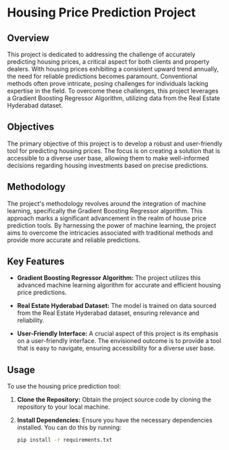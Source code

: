 # Housing Price Prediction Project

## Overview

This project is dedicated to addressing the challenge of accurately predicting housing prices, a critical aspect for both clients and property dealers. With housing prices exhibiting a consistent upward trend annually, the need for reliable predictions becomes paramount. Conventional methods often prove intricate, posing challenges for individuals lacking expertise in the field. To overcome these challenges, this project leverages a Gradient Boosting Regressor Algorithm, utilizing data from the Real Estate Hyderabad dataset.

## Objectives

The primary objective of this project is to develop a robust and user-friendly tool for predicting housing prices. The focus is on creating a solution that is accessible to a diverse user base, allowing them to make well-informed decisions regarding housing investments based on precise predictions.

## Methodology

The project's methodology revolves around the integration of machine learning, specifically the Gradient Boosting Regressor algorithm. This approach marks a significant advancement in the realm of house price prediction tools. By harnessing the power of machine learning, the project aims to overcome the intricacies associated with traditional methods and provide more accurate and reliable predictions.

## Key Features

- **Gradient Boosting Regressor Algorithm:** The project utilizes this advanced machine learning algorithm for accurate and efficient housing price predictions.
  
- **Real Estate Hyderabad Dataset:** The model is trained on data sourced from the Real Estate Hyderabad dataset, ensuring relevance and reliability.

- **User-Friendly Interface:** A crucial aspect of this project is its emphasis on a user-friendly interface. The envisioned outcome is to provide a tool that is easy to navigate, ensuring accessibility for a diverse user base.

## Usage

To use the housing price prediction tool:

1. **Clone the Repository:** Obtain the project source code by cloning the repository to your local machine.
   
2. **Install Dependencies:** Ensure you have the necessary dependencies installed. You can do this by running:
   ```bash
   pip install -r requirements.txt

